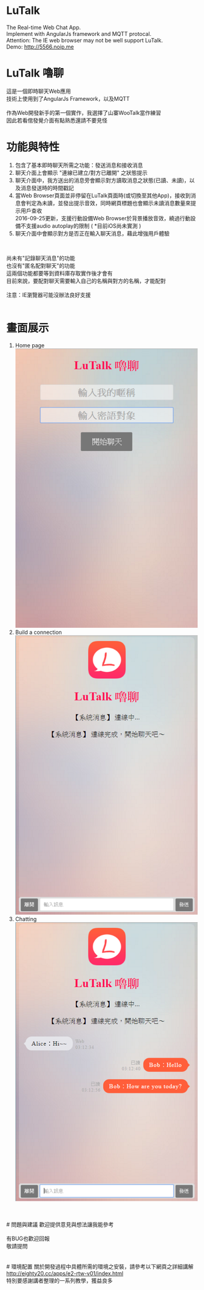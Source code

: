 # LuTalk
The Real-time Web Chat App.<br>
Implement with AngularJs framework and MQTT protocal.<br>
Attention: The IE web browser may not be well support LuTalk.<br>
Demo: <a href="http://5566.noip.me" target="_blank">http://5566.noip.me</a><br>

# LuTalk 嚕聊
這是一個即時聊天Web應用 <br>
技術上使用到了AngularJs Framework，以及MQTT<br>
<br>
作為Web開發新手的第一個實作，我選擇了山寨WooTalk當作練習<br>
因此若看倌發覺介面有點熟悉還請不要見怪<br>

# 功能與特性
1. 包含了基本即時聊天所需之功能：發送消息和接收消息<br>
2. 聊天介面上會顯示 "連線已建立/對方已離開" 之狀態提示<br>
3. 聊天介面中，我方送出的消息旁會顯示對方讀取消息之狀態(已讀、未讀)，以及消息發送時的時間戳記<br>
4. 當Web Browser頁面並非停留在LuTalk頁面時(或切換至其他App)，接收到消息會判定為未讀，並發出提示音效，同時網頁標題也會顯示未讀消息數量來提示用戶查收<br>
   2016-09-25更新，支援行動設備Web Browser於背景播放音效，繞過行動設備不支援audio autoplay的限制 ( *目前iOS尚未實測 )<br>
5. 聊天介面中會顯示對方是否正在輸入聊天消息，藉此增強用戶體驗<br>
<br>

尚未有"記錄聊天消息"的功能<br>
也沒有"匿名配對聊天"的功能<br>
這兩個功能都要等到資料庫存取實作後才會有<br>
目前來說，要配對聊天需要輸入自己的名稱與對方的名稱，才能配對<br>
<br>
注意：IE瀏覽器可能沒辦法良好支援
<br>
<br>
# 畫面展示
1. Home page<br>
![alt tag](https://raw.githubusercontent.com/jordan5226/LuTalk/master/git-img/lutalk_home.png)<br>
2. Build a connection<br>
![alt tag](https://raw.githubusercontent.com/jordan5226/LuTalk/master/git-img/lutalk_connected.png)<br>
3. Chatting<br>
![alt tag](https://raw.githubusercontent.com/jordan5226/LuTalk/master/git-img/lutalk_chatting.png)<br>

<br>
<br>
# 問題與建議
歡迎提供意見與想法讓我能參考<br><br>
有BUG也歡迎回報<br>
敬請提問<br>
<br>
<br>
# 環境配置
關於開發過程中具體所需的環境之安裝，請參考以下網頁之詳細講解<br>
<a href="http://eighty20.cc/apps/e2-rtw-v01/index.html" target="_blank" title="即時網頁應用開發 - 手把手">http://eighty20.cc/apps/e2-rtw-v01/index.html</a> <br>
特別要感謝講者整理的一系列教學，獲益良多<br>
